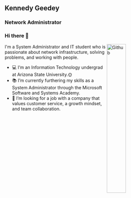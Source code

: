 ## Kennedy Geedey
### Network Administrator
### Hi there 👋

<img width="35%" align="right" alt="Github" src= "https://user-images.githubusercontent.com/105303924/168316118-3a905023-179c-48d6-8620-eb12762bc975.gif" />

I'm a System Administrator and IT student who is passionate about network infrastructure, solving problems, and working with people.

- 💻 I’m an Information Technology undergrad at Arizona State University.🌞
- 📚 I’m currently furthering my skills as a System Administrator through the Microsoft Software and Systems Academy.
- 👯 I’m looking for a job with a company that values customer service, a growth mindset, and team collaboration. 
